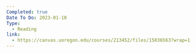 ```yaml
---
Completed: true
Date To Do: 2023-01-10
Type:
  - Reading
link:
  - https://canvas.uoregon.edu/courses/213452/files/15036563?wrap=1
---
```

